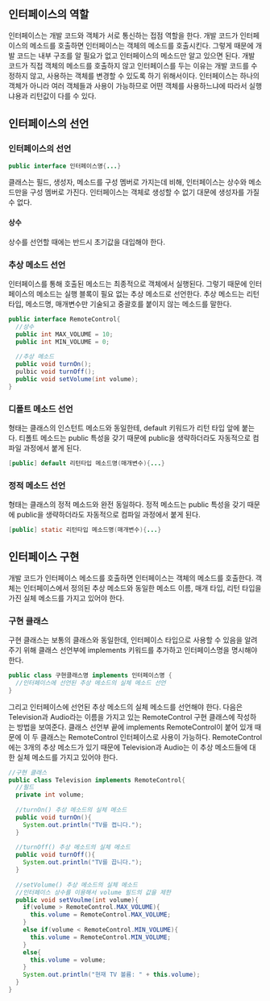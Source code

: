 ## 인터페이스의 역할

인터페이스는 개발 코드와 객체가 서로 통신하는 접점 역할을 한다. 개발 코드가 인터페이스의 메소드를 호출하면 인터페이스는 객체의 메소드를 호출시킨다. 그렇게 때문에 개발 코드는 내부 구조를 알 필요가 없고 인터페이스의 메소드만 알고 있으면 된다. 개발 코드가 직접 객체의 메소드를 호출하지 않고 인터페이스를 두는 이유는 개발 코드를 수정하지 않고, 사용하는 객체를 변경할 수 있도록 하기 위해서이다. 인터페이스는 하나의 객체가 아니라 여러 객체들과 사용이 가능하므로 어떤 객체를 사용하느냐에 따라서 실행 냐용과 리턴값이 다를 수 있다.



## 인터페이스의 선언

### 인터페이스의 선언

```java
public interface 인터페이스명{...}
```

클래스는 필드, 생성자, 메소드를 구성 멤버로 가지는데 비해, 인터페이스는 상수와 메소드만을 구성 멤버로 가진다. 인터페이스는 객체로 생성할 수 없기 대문에 생성자를 가질 수 없다.

#### 상수

상수를 선언할 때에는 반드시 초기값을 대입해야 한다.

### 추상 메소드 선언

인터페이스를 통해 호출된 메소드는 최종적으로 객체에서 실행된다. 그렇기 때문에 인터페이스의 메소드는 실행 블록이 필요 없는 추상 메소드로 선언한다. 추상 메소드는 리턴 타입, 메소드명, 매개변수만 기술되고 중괄호를 붙이지 않는 메소드를 말한다.

```java
public interface RemoteControl{
  //상수
  public int MAX_VOLUME = 10;
  public int MIN_VOLUME = 0;
  
  //추상 메소드
  public void turnOn();
  pulbic void turnOff();
  public void setVolume(int volume);
}
```

### 디폴트 메소드 선언

형태는 클래스의 인스턴트 메소드와 동일한테, default 키워드가 리턴 타입 앞에 붙는다. 티폴트 메소드는 public 특성을 갖기 때문에 public을 생략하더라도 자동적으로 컴파일 과정에서 붙게 된다.

```java
[public] default 리턴타입 메소드명(매개변수){...}
```

### 정적 메소드 선언

형태는 클래스의 정적 메소드와 완전 동일하다. 정적 메소드는 public 특성을 갖기 때문에 public을 생략하더라도 자동적으로 컴파일 과정에서 붙게 된다.

```java
[public] static 리턴타입 메소드명(매개변수){...}
```

## 인터페이스 구현

개발 코드가 인터페이스 메소드를 호출하면 인터페이스는 객체의 메소드를 호출한다.  객체는 인터페이스에서 정의된 추상 메소드와 동일한 메소드 이름, 매개 타입, 리턴 타입을 가진 실체 메소드를 가지고 있어야 한다.

### 구현 클래스

구현 클래스는 보통의 클래스와 동일한데, 인터페이스 타입으로 사용할 수 있음을 알려주기 위해 클래스 선언부에 implements 키워드를 추가하고 인터페이스명을 명시해야 한다.

```java
public class 구현클래스명 implements 인터페이스명 {
  //인터페이스에 선언된 추상 메소드의 실체 메소드 선언
}
```

그리고 인터페이스에 선언된 추상 메소드의 실체 메소드를 선언해야 한다. 다음은 Television과 Audio라는 이름을 가지고 있는 RemoteControl 구현 클래스에 작성하는 방법을 보여준다. 클래스 선언부 끝에 implements RemoteControl이 붙어 있개 때문에 이 두 클래스는 RemoteControl 인터페이스로 사용이 가능하다. RemoteControl에는 3개의 추상 메소드가 있기 때문에 Television과 Audio는 이 추상 메소드들에 대한 실체 메소드를 가지고 있어야 한다.

```java
//구현 클래스
public class Television implements RemoteControl{
  //필드
  private int volume;
  
  //turnOn() 추상 메소드의 실체 메소드
  public void turnOn(){
    System.out.println("TV를 켭니다.");
  }
  
  //turnOff() 추상 메소드의 실체 메소드
  public void turnOff(){
    System.out.println("TV를 끕니다.");
  }
  
  //setVolume() 추상 메소드의 실체 메소드
  //인터페이스 상수를 이용해서 volume 필드의 값을 제한
  public void setVoulme(int volume){
    if(volume > RemoteControl.MAX_VOLUME){
      this.volume = RemoteControl.MAX_VOLUME;
    }
    else if(volume < RemoteControl.MIN_VOLUME){
      this.volume = RemoteControl.MIN_VOLUME;
    }
    else{
      this.volume = volume;
    }
    System.out.println("현재 TV 볼륨: " + this.volume);
  }
}
```




